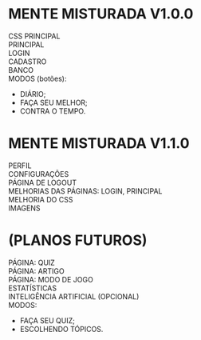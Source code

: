 
# MENTE MISTURADA V1.0.0
CSS PRINCIPAL <br>
PRINCIPAL <br>
LOGIN <br>
CADASTRO <br>
BANCO <br>
MODOS (botões): <br>
- DIÁRIO; <br>
- FAÇA SEU MELHOR; <br>
- CONTRA O TEMPO. <br>

# MENTE MISTURADA V1.1.0
PERFIL <br>
CONFIGURAÇÕES <br>
PÁGINA DE LOGOUT <br>
MELHORIAS DAS PÁGINAS: LOGIN, PRINCIPAL<br>
MELHORIA DO CSS <br>
IMAGENS <br>

# (PLANOS FUTUROS)
PÁGINA: QUIZ <br>
PÁGINA: ARTIGO <br>
PÁGINA: MODO DE JOGO <br>
ESTATÍSTICAS <br>
INTELIGÊNCIA ARTIFICIAL (OPCIONAL) <br>
MODOS: <br>
- FAÇA SEU QUIZ; <br>
- ESCOLHENDO TÓPICOS. <br>
<br>
